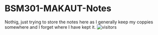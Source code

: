 # BSM301-MAKAUT-Notes
Nothig, just trying to store the notes here as I generally keep my coppies somewhere and I forget where I have kept it.
![visitors](https://visitor-badge.laobi.icu/badge?page_id=SrijanBhattacharyya/BSM301-MAKAUT-Notes)
